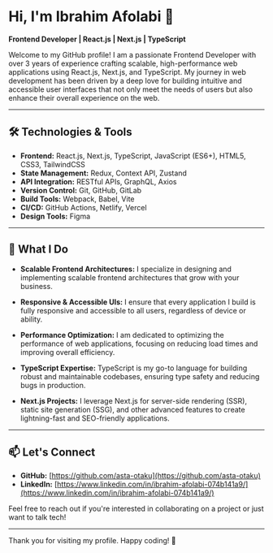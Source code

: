 # Hi, I'm Ibrahim Afolabi 👋

**Frontend Developer | React.js | Next.js | TypeScript**

Welcome to my GitHub profile! I am a passionate Frontend Developer with over 3 years of experience crafting scalable, high-performance web applications using React.js, Next.js, and TypeScript. My journey in web development has been driven by a deep love for building intuitive and accessible user interfaces that not only meet the needs of users but also enhance their overall experience on the web.

---

## 🛠️ **Technologies & Tools**

- **Frontend:** React.js, Next.js, TypeScript, JavaScript (ES6+), HTML5, CSS3, TailwindCSS
- **State Management:** Redux, Context API, Zustand
- **API Integration:** RESTful APIs, GraphQL, Axios
- **Version Control:** Git, GitHub, GitLab
- **Build Tools:** Webpack, Babel, Vite
- **CI/CD:** GitHub Actions, Netlify, Vercel
- **Design Tools:** Figma

---

## 🚀 **What I Do**

- **Scalable Frontend Architectures:** I specialize in designing and implementing scalable frontend architectures that grow with your business.
  
- **Responsive & Accessible UIs:** I ensure that every application I build is fully responsive and accessible to all users, regardless of device or ability.
  
- **Performance Optimization:** I am dedicated to optimizing the performance of web applications, focusing on reducing load times and improving overall efficiency.
  
- **TypeScript Expertise:** TypeScript is my go-to language for building robust and maintainable codebases, ensuring type safety and reducing bugs in production.

- **Next.js Projects:** I leverage Next.js for server-side rendering (SSR), static site generation (SSG), and other advanced features to create lightning-fast and SEO-friendly applications.

---

## 📫 **Let's Connect**

- **GitHub:** [https://github.com/asta-otaku](https://github.com/asta-otaku)
- **LinkedIn:** [https://www.linkedin.com/in/ibrahim-afolabi-074b141a9/](https://www.linkedin.com/in/ibrahim-afolabi-074b141a9/)

Feel free to reach out if you're interested in collaborating on a project or just want to talk tech!

---

Thank you for visiting my profile. Happy coding! 🚀
